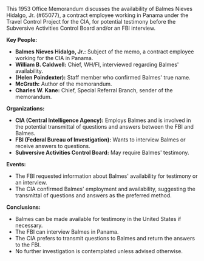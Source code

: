 This 1953 Office Memorandum discusses the availability of Balmes Nieves Hidalgo, Jr. (#65077), a contract employee working in Panama under the Travel Control Project for the CIA, for potential testimony before the Subversive Activities Control Board and/or an FBI interview.

**Key People:**

*   **Balmes Nieves Hidalgo, Jr.:** Subject of the memo, a contract employee working for the CIA in Panama.
*   **William B. Caldwell:** Chief, WH/FI, interviewed regarding Balmes' availability.
*   **(Helen Poindexter):** Staff member who confirmed Balmes' true name.
*   **McGrath:** Author of the memorandum.
*   **Charles W. Kane:** Chief, Special Referral Branch, sender of the memorandum.

**Organizations:**

*   **CIA (Central Intelligence Agency):** Employs Balmes and is involved in the potential transmittal of questions and answers between the FBI and Balmes.
*   **FBI (Federal Bureau of Investigation):** Wants to interview Balmes or receive answers to questions.
*   **Subversive Activities Control Board:** May require Balmes' testimony.

**Events:**

*   The FBI requested information about Balmes' availability for testimony or an interview.
*   The CIA confirmed Balmes' employment and availability, suggesting the transmittal of questions and answers as the preferred method.

**Conclusions:**

*   Balmes can be made available for testimony in the United States if necessary.
*   The FBI can interview Balmes in Panama.
*   The CIA prefers to transmit questions to Balmes and return the answers to the FBI.
*   No further investigation is contemplated unless advised otherwise.